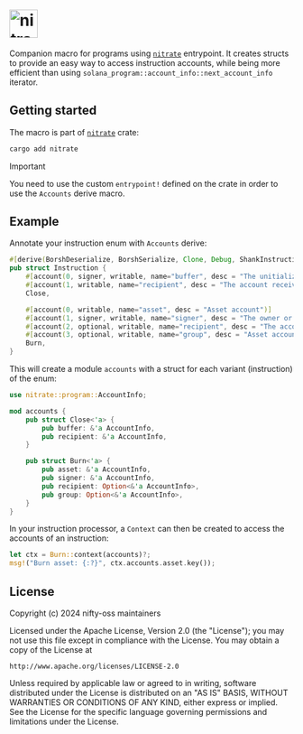 # <img height="50" alt="nitrate-macro" src="https://github.com/nifty-oss/nitrate/assets/729235/6aebfe33-a52c-417d-9ec3-8fc702f03322"/>

Companion macro for programs using [`nitrate`](https://github.com/nifty-oss/nitrate) entrypoint. It creates structs to provide an easy way to access instruction accounts, while being more efficient than using `solana_program::account_info::next_account_info` iterator.

## Getting started

The macro is part of [`nitrate`](https://github.com/nifty-oss/nitrate) crate:

```bash
cargo add nitrate
```

> [!IMPORTANT]
> You need to use the custom `entrypoint!` defined on the crate in order to use the `Accounts` derive macro.

## Example

Annotate your instruction enum with `Accounts` derive:

```rust
#[derive(BorshDeserialize, BorshSerialize, Clone, Debug, ShankInstruction, Accounts)]
pub struct Instruction {
    #[account(0, signer, writable, name="buffer", desc = "The unitialized buffer account")]
    #[account(1, writable, name="recipient", desc = "The account receiving refunded rent")]
    Close,

    #[account(0, writable, name="asset", desc = "Asset account")]
    #[account(1, signer, writable, name="signer", desc = "The owner or burn delegate of the asset")]
    #[account(2, optional, writable, name="recipient", desc = "The account receiving refunded rent")]
    #[account(3, optional, writable, name="group", desc = "Asset account of the group")]
    Burn,
}
```

This will create a module `accounts` with a struct for each variant (instruction) of the enum:

```rust
use nitrate::program::AccountInfo;

mod accounts {
    pub struct Close<'a> {
        pub buffer: &'a AccountInfo,
        pub recipient: &'a AccountInfo,
    }

    pub struct Burn<'a> {
        pub asset: &'a AccountInfo,
        pub signer: &'a AccountInfo,
        pub recipient: Option<&'a AccountInfo>,
        pub group: Option<&'a AccountInfo>,
    }
}
```

In your instruction processor, a `Context` can then be created to access the accounts of an instruction:

```rust
let ctx = Burn::context(accounts)?;
msg!("Burn asset: {:?}", ctx.accounts.asset.key());
```

## License

Copyright (c) 2024 nifty-oss maintainers

Licensed under the Apache License, Version 2.0 (the "License");
you may not use this file except in compliance with the License.
You may obtain a copy of the License at

    http://www.apache.org/licenses/LICENSE-2.0

Unless required by applicable law or agreed to in writing, software
distributed under the License is distributed on an "AS IS" BASIS,
WITHOUT WARRANTIES OR CONDITIONS OF ANY KIND, either express or implied.
See the License for the specific language governing permissions and
limitations under the License.
